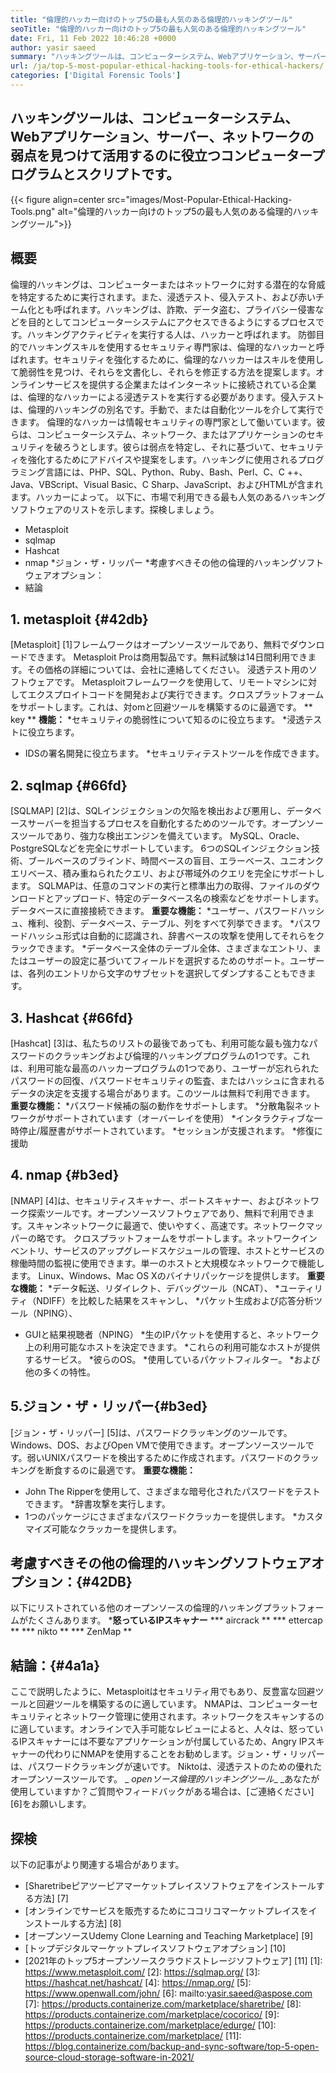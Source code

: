 ```yaml
---
title: "倫理的ハッカー向けのトップ5の最も人気のある倫理的ハッキングツール" 
seoTitle: "倫理的ハッカー向けのトップ5の最も人気のある倫理的ハッキングツール" 
date: Fri, 11 Feb 2022 10:46:28 +0000
author: yasir saeed
summary: "ハッキングツールは、コンピューターシステム、Webアプリケーション、サーバー、ネットワークの弱点を見つけて活用するのに役立つコンピュータープログラムとスクリプトです。" 
url: /ja/top-5-most-popular-ethical-hacking-tools-for-ethical-hackers/
categories: ['Digital Forensic Tools']
---
```


## ハッキングツールは、コンピューターシステム、Webアプリケーション、サーバー、ネットワークの弱点を見つけて活用するのに役立つコンピュータープログラムとスクリプトです。

{{< figure align=center src="images/Most-Popular-Ethical-Hacking-Tools.png" alt="倫理的ハッカー向けのトップ5の最も人気のある倫理的ハッキングツール">}}


## 概要
倫理的ハッキングは、コンピューターまたはネットワークに対する潜在的な脅威を特定するために実行されます。また、浸透テスト、侵入テスト、および赤いチーム化とも呼ばれます。ハッキングは、詐欺、データ盗む、プライバシー侵害などを目的としてコンピューターシステムにアクセスできるようにするプロセスです。ハッキングアクティビティを実行する人は、ハッカーと呼ばれます。
防御目的でハッキングスキルを使用するセキュリティ専門家は、倫理的なハッカーと呼ばれます。セキュリティを強化するために、倫理的なハッカーはスキルを使用して脆弱性を見つけ、それらを文書化し、それらを修正する方法を提案します。オンラインサービスを提供する企業またはインターネットに接続されている企業は、倫理的なハッカーによる浸透テストを実行する必要があります。侵入テストは、倫理的ハッキングの別名です。手動で、または自動化ツールを介して実行できます。
倫理的なハッカーは情報セキュリティの専門家として働いています。彼らは、コンピューターシステム、ネットワーク、またはアプリケーションのセキュリティを破ろうとします。彼らは弱点を特定し、それに基づいて、セキュリティを強化するためにアドバイスや提案をします。ハッキングに使用されるプログラミング言語には、PHP、SQL、Python、Ruby、Bash、Perl、C、C ++、Java、VBScript、Visual Basic、C Sharp、JavaScript、およびHTMLが含まれます。ハッカーによって。
以下に、市場で利用できる最も人気のあるハッキングソフトウェアのリストを示します。探検しましょう。
  * Metasploit
  * sqlmap
  * Hashcat
  * nmap
  *ジョン・ザ・リッパー
  *考慮すべきその他の倫理的ハッキングソフトウェアオプション：
  * 結論

## 1. metasploit {#42db}
[Metasploit] [1]フレームワークはオープンソースツールであり、無料でダウンロードできます。 Metasploit Proは商用製品です。無料試験は14日間利用できます。その価格の詳細については、会社に連絡してください。
浸透テスト用のソフトウェアです。 Metasploitフレームワークを使用して、リモートマシンに対してエクスプロイトコードを開発および実行できます。クロスプラットフォームをサポートします。これは、対omと回避ツールを構築するのに最適です。
** key ** **機能：**
  *セキュリティの脆弱性について知るのに役立ちます。
  *浸透テストに役立ちます。
  * IDSの署名開発に役立ちます。
  *セキュリティテストツールを作成できます。

## 2. sqlmap {#66fd}
[SQLMAP] [2]は、SQLインジェクションの欠陥を検出および悪用し、データベースサーバーを担当するプロセスを自動化するためのツールです。オープンソースツールであり、強力な検出エンジンを備えています。 MySQL、Oracle、PostgreSQLなどを完全にサポートしています。 6つのSQLインジェクション技術、ブールベースのブラインド、時間ベースの盲目、エラーベース、ユニオンクエリベース、積み重ねられたクエリ、および帯域外のクエリを完全にサポートします。
SQLMAPは、任意のコマンドの実行と標準出力の取得、ファイルのダウンロードとアップロード、特定のデータベース名の検索などをサポートします。データベースに直接接続できます。
**重要な機能：**
  *ユーザー、パスワードハッシュ、権利、役割、データベース、テーブル、列をすべて列挙できます。
  *パスワードハッシュ形式は自動的に認識され、辞書ベースの攻撃を使用してそれらをクラックできます。
  *データベース全体のテーブル全体、さまざまなエントリ、またはユーザーの設定に基づいてフィールドを選択するためのサポート。ユーザーは、各列のエントリから文字のサブセットを選択してダンプすることもできます。

## 3. Hashcat {#66fd}
[Hashcat] [3]は、私たちのリストの最後であっても、利用可能な最も強力なパスワードのクラッキングおよび倫理的ハッキングプログラムの1つです。これは、利用可能な最高のハッカープログラムの1つであり、ユーザーが忘れられたパスワードの回復、パスワードセキュリティの監査、またはハッシュに含まれるデータの決定を支援する場合があります。このツールは無料で利用できます。
**重要な機能：**
  *パスワード候補の脳の動作をサポートします。
  *分散亀裂ネットワークがサポートされています（オーバーレイを使用）
  *インタラクティブな一時停止/履歴書がサポートされています。
  *セッションが支援されます。
  *修復に援助

## 4. nmap {#b3ed}
[NMAP] [4]は、セキュリティスキャナー、ポートスキャナー、およびネットワーク探索ツールです。オープンソースソフトウェアであり、無料で利用できます。スキャンネットワークに最適で、使いやすく、高速です。ネットワークマッパーの略です。
クロスプラットフォームをサポートします。ネットワークインベントリ、サービスのアップグレードスケジュールの管理、ホストとサービスの稼働時間の監視に使用できます。単一のホストと大規模なネットワークで機能します。 Linux、Windows、Mac OS Xのバイナリパッケージを提供します。
**重要な機能：**
  *データ転送、リダイレクト、デバッグツール（NCAT）、
  *ユーティリティ（NDIFF）を比較した結果をスキャンし、
  *パケット生成および応答分析ツール（NPING）、
  * GUIと結果視聴者（NPING）
  *生のIPパケットを使用すると、ネットワーク上の利用可能なホストを決定できます。
  *これらの利用可能なホストが提供するサービス。
  *彼らのOS。
  *使用しているパケットフィルター。
  *および他の多くの特性。

## 5.ジョン・ザ・リッパー{#b3ed}
[ジョン・ザ・リッパー] [5]は、パスワードクラッキングのツールです。 Windows、DOS、およびOpen VMで使用できます。オープンソースツールです。弱いUNIXパスワードを検出するために作成されます。パスワードのクラッキングを断食するのに最適です。
**重要な機能：**
  * John The Ripperを使用して、さまざまな暗号化されたパスワードをテストできます。
  *辞書攻撃を実行します。
  * 1つのパッケージにさまざまなパスワードクラッカーを提供します。
  *カスタマイズ可能なクラッカーを提供します。

## 考慮すべきその他の倫理的ハッキングソフトウェアオプション：{#42DB}
以下にリストされている他のオープンソースの倫理的ハッキングプラットフォームがたくさんあります。
  ***怒っているIPスキャナー**
  *** aircrack **
  *** ettercap **
  *** nikto **
  *** ZenMap **

## 結論：{#4a1a}
ここで説明したように、Metasploitはセキュリティ用でもあり、反豊富な回避ツールと回避ツールを構築するのに適しています。 NMAPは、コンピューターセキュリティとネットワーク管理に使用されます。ネットワークをスキャンするのに適しています。オンラインで入手可能なレビューによると、人々は、怒っているIPスキャナーには不要なアプリケーションが付属しているため、Angry IPスキャナーの代わりにNMAPを使用することをお勧めします。ジョン・ザ・リッパーは、パスワードクラッキングが速いです。 Niktoは、浸透テストのための優れたオープンソースツールです。
_ _openソース倫理的ハッキングツール__ _あなたが使用していますか？ご質問やフィードバックがある場合は、[ご連絡ください] [6]をお願いします。

## 探検
以下の記事がより関連する場合があります。
  * [Sharetribeピアツーピアマーケットプレイスソフトウェアをインストールする方法] [7]
  * [オンラインでサービスを販売するためにココリコマーケットプレイスをインストールする方法] [8]
  * [オープンソースUdemy Clone Learning and Teaching Marketplace] [9]
  * [トップデジタルマーケットプレイスソフトウェアオプション] [10]
  * [2021年のトップ5オープンソースクラウドストレージソフトウェア] [11]
[1]: https://www.metasploit.com/
[2]: https://sqlmap.org/
[3]: https://hashcat.net/hashcat/
[4]: https://nmap.org/
[5]: https://www.openwall.com/john/
[6]: mailto:yasir.saeed@aspose.com
[7]: https://products.containerize.com/marketplace/sharetribe/
[8]: https://products.containerize.com/marketplace/cocorico/
[9]: https://products.containerize.com/marketplace/edurge/
[10]: https://products.containerize.com/marketplace/
[11]: https://blog.containerize.com/backup-and-sync-software/top-5-open-source-cloud-storage-software-in-2021/
